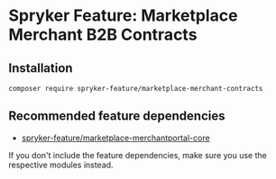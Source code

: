 # Spryker Feature: Marketplace Merchant B2B Contracts



## Installation

```
composer require spryker-feature/marketplace-merchant-contracts
```

## Recommended feature dependencies
- [spryker-feature/marketplace-merchantportal-core](https://github.com/spryker-feature/marketplace-merchantportal-core)

If you don't include the feature dependencies, make sure you use the respective modules instead.
